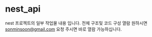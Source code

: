 # nest_api
nest 프로젝트의 일부 작업물 내용 입니다.
전체 구조및 코드 구성 열람 원하시면 sonminsoon@gmail.com 요청 주시면 바로 열람 가능하십니다.
